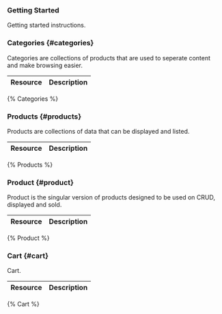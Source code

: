 <!--
@title Documentation
@author Moltin Ltd
@description Moltin beta API documentation
-->

### Getting Started
Getting started instructions.

### Categories {#categories}
Categories are collections of products that are used to seperate content and make browsing easier.

Resource | Description
---------|------------
{% Categories %}

### Products {#products}
Products are collections of data that can be displayed and listed.

Resource | Description
---------|------------
{% Products %}

### Product {#product}
Product is the singular version of products designed to be used on CRUD, displayed and sold.

Resource | Description
---------|------------
{% Product %}

### Cart {#cart}
Cart.

Resource | Description
---------|------------
{% Cart %}
